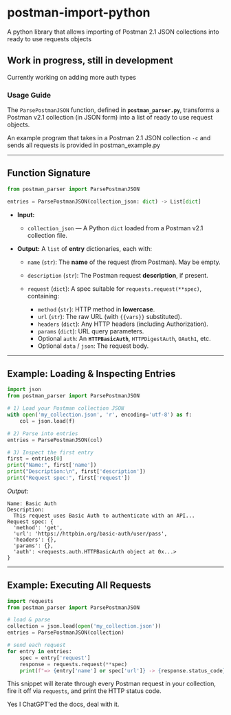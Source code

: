 # postman-import-python
A python library that allows importing of Postman 2.1 JSON collections into ready to use requests objects


## Work in progress, still in development
Currently working on adding more auth types

### Usage Guide

The `ParsePostmanJSON` function, defined in **`postman_parser.py`**, transforms a Postman v2.1 collection (in JSON form) into a list of ready to use request objects.

An example program that takes in a Postman 2.1 JSON collection ```-c``` and sends all requests is provided in postman_example.py

---

## Function Signature

```python
from postman_parser import ParsePostmanJSON

entries = ParsePostmanJSON(collection_json: dict) -> List[dict]
```

* **Input:**

  * `collection_json` — A Python `dict` loaded from a Postman v2.1 collection file.

* **Output:** A `list` of **entry** dictionaries, each with:

  * `name` (`str`): The **name** of the request (from Postman). May be empty.
  * `description` (`str`): The Postman request **description**, if present.
  * `request` (`dict`): A spec suitable for `requests.request(**spec)`, containing:

    * `method` (`str`): HTTP method in **lowercase**.
    * `url` (`str`): The raw URL (with `{{vars}}` substituted).
    * `headers` (`dict`): Any HTTP headers (including Authorization).
    * `params` (`dict`): URL query parameters.
    * Optional `auth`: An **`HTTPBasicAuth`**, `HTTPDigestAuth`, `OAuth1`, etc.
    * Optional `data` / `json`: The request body.

---

## Example: Loading & Inspecting Entries

```python
import json
from postman_parser import ParsePostmanJSON

# 1) Load your Postman collection JSON
with open('my_collection.json', 'r', encoding='utf-8') as f:
    col = json.load(f)

# 2) Parse into entries
entries = ParsePostmanJSON(col)

# 3) Inspect the first entry
first = entries[0]
print("Name:", first['name'])
print("Description:\n", first['description'])
print("Request spec:", first['request'])
```

*Output:*

```
Name: Basic Auth
Description:
  This request uses Basic Auth to authenticate with an API...
Request spec: {
  'method': 'get',
  'url': 'https://httpbin.org/basic-auth/user/pass',
  'headers': {},
  'params': {},
  'auth': <requests.auth.HTTPBasicAuth object at 0x...>
}
```

---

## Example: Executing All Requests

```python
import requests
from postman_parser import ParsePostmanJSON

# load & parse
collection = json.load(open('my_collection.json'))
entries = ParsePostmanJSON(collection)

# send each request
for entry in entries:
    spec = entry['request']
    response = requests.request(**spec)
    print(f"=> {entry['name'] or spec['url']} -> {response.status_code}")
```

This snippet will iterate through every Postman request in your collection, fire it off via `requests`, and print the HTTP status code.

Yes I ChatGPT'ed the docs, deal with it.
